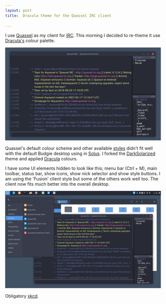 ```yaml
---
layout: post
title:  Dracula theme for the Quassel IRC client

---
```


I use [Quassel](http://www.quassel-irc.org/) as my client for [IRC](https://en.wikipedia.org/wiki/Internet_Relay_Chat). This morning I decided to re-theme it use [Dracula's](https://draculatheme.com/) colour palette.

![Theme screenshot window](/img/2017-07-22-screenshot.png)

Quassel's default colour scheme and other available [styles](http://bugs.quassel-irc.org/projects/quassel-irc/wiki/Stylesheet_Gallery) didn't fit well with the default Budgie desktop using in [Solus](https://solus-project.com/). I forked the [DarkSolarized](https://gist.github.com/Zren/e91ad5197f9d6b6d410f) theme and applied [Dracula](https://github.com/dracula/dracula-theme) colours.

I have some UI elements hidden to look like this; menu bar (Ctrl + M), main toolbar, status bar, show icons, show nick selector and show style buttons. I am using the 'Fusion' client style but some of the others work well too. The client now fits much better into the overall desktop. 

![Theme screenshot full](/img/2017-02-22-screenshot-full.png)

Obligatory [xkcd](https://xkcd.com/1782/).
